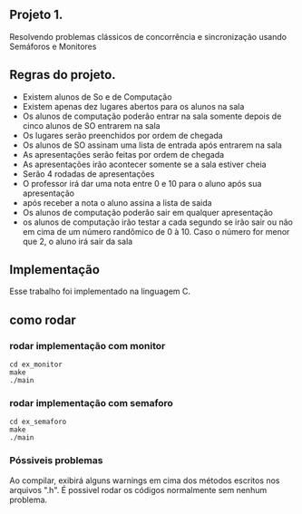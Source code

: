 ## Projeto 1.  
Resolvendo problemas clássicos de concorrência e sincronização usando Semáforos e Monitores

## Regras do projeto.

- Existem alunos de So e de Computação
- Existem apenas dez lugares abertos para os alunos na sala
- Os alunos de computação poderão entrar na sala somente depois de cinco alunos de SO entrarem na sala
- Os lugares serão preenchidos por ordem de chegada
- Os alunos de SO assinam uma lista de entrada após entrarem na sala
- As apresentações serão feitas por ordem de chegada
- As apresentações irão acontecer somente se a sala estiver cheia
- Serão 4 rodadas de apresentações
- O professor irá dar uma nota entre 0 e 10 para o aluno após sua apresentação
- após receber a nota o aluno assina a lista de saida
- Os alunos de computação poderão sair em qualquer apresentação
- os alunos de computação irão testar a cada segundo se irão sair ou não em cima de um número randômico de 0 à 10. Caso o número for menor que 2, o aluno irá sair da sala

## Implementação
Esse trabalho foi implementado na linguagem C.

## como rodar

### rodar implementação com monitor
~~~
cd ex_monitor
make
./main
~~~

### rodar implementação com semaforo
~~~
cd ex_semaforo
make
./main
~~~

### Póssiveis problemas
Ao compilar, exibirá alguns warnings em cima dos métodos escritos nos arquivos ".h". É possivel rodar os códigos normalmente sem nenhum problema.